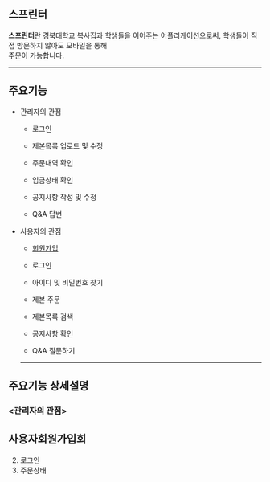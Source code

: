 ## 스프린터

**스프린터**란 경북대학교 복사집과 학생들을 이어주는 어플리케이션으로써, 학생들이 직접 방문하지 않아도 모바일을 통해       
주문이 가능합니다.

---


## 주요기능

* 관리자의 관점
  
  * 로그인
  
  * 제본목록 업로드 및 수정
  * 주문내역 확인
  * 입금상태 확인
  * 공지사항 작성 및 수정
  * Q&A 답변
* 사용자의 관점

  * [회원가입](#사용자회원가입)
  
  * 로그인
  * 아이디 및 비밀번호 찾기
  * 제본 주문
  * 제본목록 검색
  * 공지사항 확인
  * Q&A 질문하기
  
  ---
  
## 주요기능 상세설명
  
### <관리자의 관점>
## 사용자회원가입회
  2. 로그인  
  3. 주문상태
